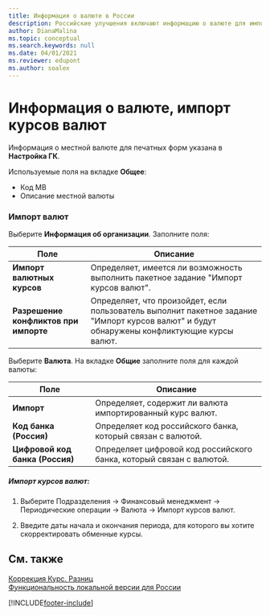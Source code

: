 ```yaml
---
title: Информация о валюте в России
description: Российские улучшения включают информацию о валюте для импорта курсов валют.
author: DianaMalina
ms.topic: conceptual
ms.search.keywords: null
ms.date: 04/01/2021
ms.reviewer: edupont
ms.author: soalex
---
```


# <a name="currency-information-import-currency-rates"></a><a name="currency-information-import-currency-rates"></a>Информация о валюте, импорт курсов валют

Информация о местной валюте для печатных форм указана в **Настройка ГК**.

Используемые поля на вкладке **Общее**:

- Код МВ
- Описание местной валюты

### <a name="import-currencies"></a><a name="import-currencies"></a>Импорт валют

Выберите **Информация об организации**. Заполните поля:

| Поле                          | Описание                                                  |
| ------------------------------ | ------------------------------------------------------------ |
| **Импорт валютных курсов**   | Определяет, имеется ли возможность выполнить пакетное задание "Импорт курсов валют". |
| **Разрешение конфликтов при импорте** | Определяет, что произойдет, если пользователь выполнит пакетное задание "Импорт курсов валют" и будут обнаружены конфликтующие курсы валют. |

Выберите **Валюта**. На вкладке **Общие** заполните поля для каждой валюты:

| Поле                    | Описание                                                  |
| ------------------------ | ------------------------------------------------------------ |
| **Импорт**               | Определяет, содержит ли валюта импортированный курс валют.     |
| **Код банка (Россия)**         | Определяет код российского банка, который связан с валютой. |
| **Цифровой код банка (Россия)** | Определяет цифровой код российского банка, который связан с валютой. |

##### <a name="import-currency-rates"></a><a name="import-currency-rates"></a>Импорт курсов валют:

1. Выберите Подразделения -> Финансовый менеджмент -> Периодические операции -> Валюта -> Импорт курсов валют.

2. Введите даты начала и окончания периода, для которого вы хотите скорректировать обменные курсы.

## <a name="see-also"></a><a name="see-also"></a>См. также

[Коррекция Курс. Разниц](Adjust-Exchange-Rates.md)  
[Функциональность локальной версии для России](russia-local-functionality.md)  


[!INCLUDE[footer-include](../../includes/footer-banner.md)]
